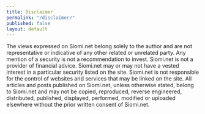 ```yaml
---
title: Disclaimer
permalink: "/disclaimer/"
published: false
layout: default
---
```


The views expressed on Siomi.net belong solely to the author and are not representative or indicative of any other related or unrelated party. Any mention of a security is not a recommendation to invest. Siomi.net is not a provider of financial advice. Siomi.net may or may not have a vested interest in a particular security listed on the site. Siomi.net is not responsible for the control of websites and services that may be linked on the site. All articles and posts published on Siomi.net, unless otherwise stated, belong to Siomi.net and may not be copied, reproduced, reverse engineered, distributed, published, displayed, performed, modified or uploaded elsewhere without the prior written consent of Siomi.net. 